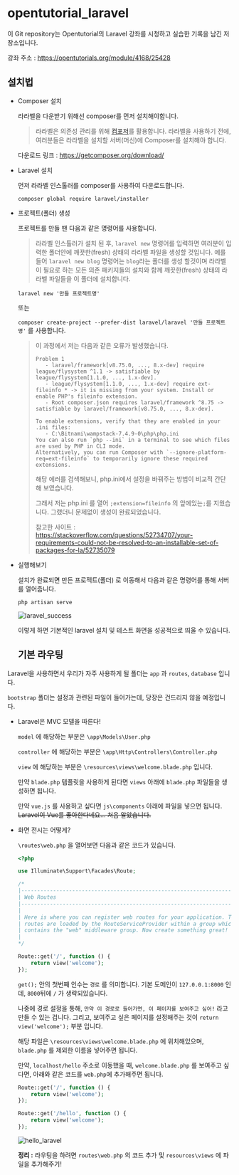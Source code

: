 # opentutorial_laravel

이 Git repository는 Opentutorial의 Laravel 강좌를 시청하고 실습한 기록을 남긴 저장소입니다.

강좌 주소 : https://opentutorials.org/module/4168/25428

## 설치법

- Composer 설치

  라라벨을 다운받기 위해선 composer를 먼저 설치해야합니다.

  > 라라벨은 의존성 관리를 위해 [컴포저](https://getcomposer.org/)를 활용합니다. 라라벨을 사용하기 전에, 여러분들은 라라벨을 설치할 서버(머신)에 Composer를 설치해야 합니다.

  다운로드 링크 : https://getcomposer.org/download/

- Laravel 설치

  먼저 라라벨 인스톨러를 composer를 사용하여 다운로드합니다.

  `composer global require laravel/installer`

- 프로젝트(폴더) 생성

  프로젝트를 만들 땐 다음과 같은 명령어를 사용합니다.

  > 라라벨 인스톨러가 설치 된 후, `laravel new` 명령어를 입력하면 여러분이 입력한 폴더안에 깨끗한(fresh) 상태의 라라벨 파일을 생성할 것입니다. 예를들어 `laravel new blog` 명령어는 `blog`라는 폴더를 생성 할것이며 라라벨이 필요로 하는 모든 의존 패키지들의 설치와 함께 깨끗한(fresh) 상태의 라라벨 파일들을 이 폴더에 설치합니다.

  `laravel new '만들 프로젝트명'`

  또는

  `composer create-project --prefer-dist laravel/laravel '만들 프로젝트명'` 를 사용합니다.

  >이 과정에서 저는 다음과 같은 오류가 발생했습니다.
  >
  >```
  >Problem 1
  >    - laravel/framework[v8.75.0, ..., 8.x-dev] require league/flysystem ^1.1 -> satisfiable by league/flysystem[1.1.0, ..., 1.x-dev].
  >    - league/flysystem[1.1.0, ..., 1.x-dev] require ext-fileinfo * -> it is missing from your system. Install or enable PHP's fileinfo extension.
  >    - Root composer.json requires laravel/framework ^8.75 -> satisfiable by laravel/framework[v8.75.0, ..., 8.x-dev].
  >
  >To enable extensions, verify that they are enabled in your .ini files:
  >    - C:\Bitnami\wampstack-7.4.9-0\php\php.ini
  >You can also run `php --ini` in a terminal to see which files are used by PHP in CLI mode.
  >Alternatively, you can run Composer with `--ignore-platform-req=ext-fileinfo` to temporarily ignore these required extensions.
  >
  >```
  >
  >해당 에러를 검색해보니, php.ini에서 설정을 바꿔주는 방법이 비교적 간단해 보였습니다.
  >
  >그래서 저는 php.ini 를 열어 `;extension=fileinfo` 의 앞에있는`;`를 지웠습니다. 그랬더니 문제없이 생성이 완료되었습니다.
  >
  >참고한 사이트 : https://stackoverflow.com/questions/52734707/your-requirements-could-not-be-resolved-to-an-installable-set-of-packages-for-la/52735079

- 실행해보기

  설치가 완료되면 만든 프로젝트(폴더) 로 이동해서 다음과 같은 명령어를 통해 서버를 열어줍니다.

  `php artisan serve`

  ![laravel_success](https://user-images.githubusercontent.com/69504543/148386890-f878abad-4fe7-4350-968d-579c82692b01.PNG)

  이렇게 하면 기본적인 laravel 설치 및 테스트 화면을 성공적으로 띄울 수 있습니다.

  ## 기본 라우팅

Laravel을 사용하면서 우리가 자주 사용하게 될 폴더는 `app` 과 `routes`, `database` 입니다.

`bootstrap` 폴더는 설정과 관련된 파일이 들어가는데, 당장은 건드리지 않을 예정입니다.

- Laravel은 MVC 모델을 따른다!

  `model` 에 해당하는 부분은 `\app\Models\User.php`

  `controller` 에 해당하는 부분은 `\app\Http\Controllers\Controller.php`

  `view` 에 해당하는 부분은 `\resources\views\welcome.blade.php` 입니다.

  만약 `blade.php` 템플릿을 사용하게 된다면 `views` 아래에 `blade.php` 파일들을 생성하면 됩니다.

  만약 `vue.js` 를 사용하고 싶다면 `js\components` 아래에 파일을 넣으면 됩니다. ~~Laravel이 Vue를 좋아한다네요... 처음 알았습니다.~~

- 화면 전시는 어떻게?

  `\routes\web.php` 을 열어보면 다음과 같은 코드가 있습니다.

  ```php
  <?php
  
  use Illuminate\Support\Facades\Route;
  
  /*
  |--------------------------------------------------------------------------
  | Web Routes
  |--------------------------------------------------------------------------
  |
  | Here is where you can register web routes for your application. These
  | routes are loaded by the RouteServiceProvider within a group which
  | contains the "web" middleware group. Now create something great!
  |
  */
  
  Route::get('/', function () {
      return view('welcome');
  });
  
  ```

  `get();` 안의 첫번째 인수는 `경로` 를 의미합니다. 기본 도메인이 `127.0.0.1:8000` 인데, `8000`뒤에 `/` 가 생략되있습니다.

  나중에 경로 설정을 통해, `만약 이 경로로 들어가면, 이 페이지를 보여주고 싶어!` 라고 만들 수 있는 겁니다.
  그리고, 보여주고 싶은 페이지를 설정해주는 것이 `return view('welcome');` 부분 입니다.

  해당 파일은 `\resources\views\welcome.blade.php` 에 위치해있으며, `blade.php` 를 제외한 이름을 넣어주면 됩니다.

  만약, `localhost/hello` 주소로 이동했을 때, `welcome.blade.php` 를 보여주고 싶다면, 아래와 같은 코드를  `web.php`에 추가해주면 됩니다.

  ```php
  Route::get('/', function () {
      return view('welcome');
  });
  
  Route::get('/hello', function () {
      return view('welcome');
  });
  ```

  ![hello_laravel](https://user-images.githubusercontent.com/69504543/148563203-d11f9baf-a510-4c40-a45b-2f0d90e9b1f1.PNG)

  **정리 :** 라우팅을 하려면 `routes\web.php` 의 코드 추가 및 `resources\views` 에 파일을 추가해주기!

